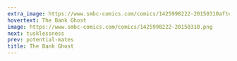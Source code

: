 ```yaml
---
extra_image: https://www.smbc-comics.com/comics/1425998222-20150310after.png
hovertext: The Bank Ghost
image: https://www.smbc-comics.com/comics/1425998222-20150310.png
next: tusklessness
prev: potential-mates
title: The Bank Ghost
---
```

